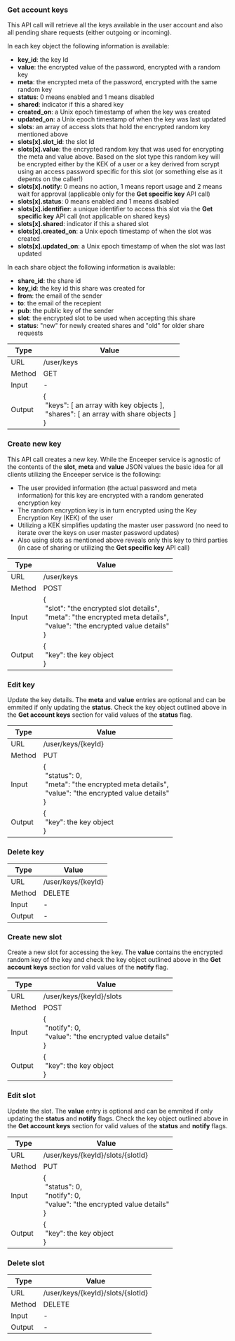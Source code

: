 ### Get account keys

This API call will retrieve all the keys available in the user account and also all pending share requests (either outgoing or incoming).

In each key object the following information is available:
- **key_id**: the key Id
- **value**: the encrypted value of the password, encrypted with a random key
- **meta**: the encrypted meta of the password, encrypted with the same random key
- **status**: 0 means enabled and 1 means disabled
- **shared**: indicator if this a shared key
- **created_on**: a Unix epoch timestamp of when the key was created
- **updated_on**: a Unix epoch timestamp of when the key was last updated
- **slots**: an array of access slots that hold the encrypted random key mentioned above
- **slots[x].slot_id**: the slot Id
- **slots[x].value**: the encrypted random key that was used for encrypting the meta and value above. Based on the slot type this random key will be encrypted either by the KEK of a user or a key derived from scrypt using an access password specific for this slot (or something else as it depents on the caller!)
- **slots[x].notify**: 0 means no action, 1 means report usage and 2 means wait for approval (applicable only for the **Get specific key** API call)
- **slots[x].status**: 0 means enabled and 1 means disabled
- **slots[x].identifier**: a unique identifier to access this slot via the **Get specific key** API call (not applicable on shared keys)
- **slots[x].shared**: indicator if this a shared slot
- **slots[x].created_on**: a Unix epoch timestamp of when the slot was created
- **slots[x].updated_on**: a Unix epoch timestamp of when the slot was last updated

In each share object the following information is available:
- **share_id**: the share id
- **key_id**: the key id this share was created for
- **from**: the email of the sender
- **to**: the email of the recepient
- **pub**: the public key of the sender
- **slot**: the encrypted slot to be used when accepting this share
- **status**: "new" for newly created shares and "old" for older share requests

| Type   | Value|
|--------|-|
| URL    | /user/keys|
| Method | GET|
| Input  | -|
| Output | {<br>&nbsp;"keys": [ an array with key objects ],<br>&nbsp;"shares": [ an array with share objects ]<br>}|

### Create new key

This API call creates a new key. While the Enceeper service is agnostic of the contents of the **slot**, **meta** and **value** JSON values the basic idea for all clients utilizing the Enceeper service is the following:

- The user provided information (the actual password and meta information) for this key are encrypted with a random generated encryption key
- The random encryption key is in turn encrypted using the Key Encryption Key (KEK) of the user
- Utilizing a KEK simplifies updating the master user password (no need to iterate over the keys on user master password updates)
- Also using slots as mentioned above reveals only this key to third parties (in case of sharing or utilizing the **Get specific key** API call)

| Type   | Value|
|--------|-|
| URL    | /user/keys|
| Method | POST|
| Input  | {<br>&nbsp;"slot": "the encrypted slot details",<br>&nbsp;"meta": "the encrypted meta details",<br>&nbsp;"value": "the encrypted value details"<br>}|
| Output | {<br>&nbsp;"key": the key object<br>}|

### Edit key

Update the key details. The **meta** and **value** entries are optional and can be emmited if only updating the **status**. Check the key object outlined above in the **Get account keys** section for valid values of the **status** flag.

| Type   | Value|
|--------|-|
| URL    | /user/keys/{keyId}|
| Method | PUT|
| Input  | {<br>&nbsp;"status": 0,<br>&nbsp;"meta": "the encrypted meta details",<br>&nbsp;"value": "the encrypted value details"<br>}|
| Output | {<br>&nbsp;"key": the key object<br>}|

### Delete key

| Type   | Value|
|--------|-|
| URL    | /user/keys/{keyId}|
| Method | DELETE|
| Input  | -|
| Output | -|

### Create new slot

Create a new slot for accessing the key. The **value** contains the encrypted random key of the key and check the key object outlined above in the **Get account keys** section for valid values of the **notify** flag.

| Type   | Value|
|--------|-|
| URL    | /user/keys/{keyId}/slots|
| Method | POST|
| Input  | {<br>&nbsp;"notify": 0,<br>&nbsp;"value": "the encrypted value details"<br>}|
| Output | {<br>&nbsp;"key": the key object<br>}|

### Edit slot

Update the slot. The **value** entry is optional and can be emmited if only updating the **status** and **notify** flags. Check the key object outlined above in the **Get account keys** section for valid values of the **status** and **notify** flags.

| Type   | Value|
|--------|-|
| URL    | /user/keys/{keyId}/slots/{slotId}|
| Method | PUT|
| Input  | {<br>&nbsp;"status": 0,<br>&nbsp;"notify": 0,<br>&nbsp;"value": "the encrypted value details"<br>}|
| Output | {<br>&nbsp;"key": the key object<br>}|

### Delete slot

| Type   | Value|
|--------|-|
| URL    | /user/keys/{keyId}/slots/{slotId}|
| Method | DELETE|
| Input  | -|
| Output | -|
